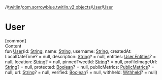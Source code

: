 //[twitlin](../../index.md)/[com.sorrowblue.twitlin.v2.objects](../index.md)/[User](index.md)/[User](-user.md)



# User  
[common]  
Content  
fun [User](-user.md)(id: [String](https://kotlinlang.org/api/latest/jvm/stdlib/kotlin/-string/index.html), name: [String](https://kotlinlang.org/api/latest/jvm/stdlib/kotlin/-string/index.html), username: [String](https://kotlinlang.org/api/latest/jvm/stdlib/kotlin/-string/index.html), createdAt: LocalDateTime? = null, description: [String](https://kotlinlang.org/api/latest/jvm/stdlib/kotlin/-string/index.html)? = null, entities: [User.Entities](-entities/index.md)? = null, location: [String](https://kotlinlang.org/api/latest/jvm/stdlib/kotlin/-string/index.html)? = null, pinnedTweetId: [String](https://kotlinlang.org/api/latest/jvm/stdlib/kotlin/-string/index.html)? = null, profileImageUrl: [String](https://kotlinlang.org/api/latest/jvm/stdlib/kotlin/-string/index.html)? = null, protected: [Boolean](https://kotlinlang.org/api/latest/jvm/stdlib/kotlin/-boolean/index.html)? = null, publicMetrics: [PublicMetrics](../-public-metrics/index.md)? = null, url: [String](https://kotlinlang.org/api/latest/jvm/stdlib/kotlin/-string/index.html)? = null, verified: [Boolean](https://kotlinlang.org/api/latest/jvm/stdlib/kotlin/-boolean/index.html)? = null, withheld: [Withheld](../-withheld/index.md)? = null)  




